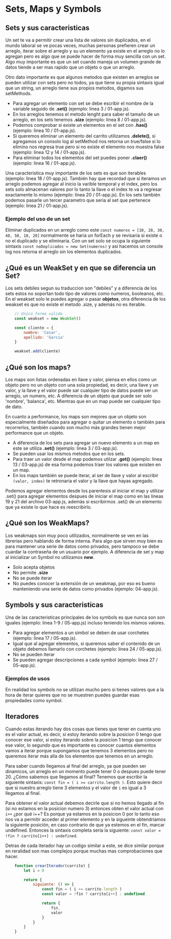 # Sets, Maps y Symbols

## Sets y sus caracteristicas

Un set te va a permitir crear una lista de valores sin duplicados, en el mundo laboral se ve pocas veces, muchas personas prefieren crear un arreglo, iterar sobre el arreglo y su un elemento ya existe en el arreglo no lo agregan pero es algo que se puede hacer de forma muy sencilla con un set. Algo muy importante es que un set cuando maneja un volumen grande de datos tiende a ser mas rapido que un objeto o que un arreglo.

Otro dato importante es que algunos metodos que existen en arreglos se pueden utilizar con sets pero no todos, ya que tiene su propia sintaxis igual que un string, un arreglo tiene sus propios metodos, digamos sus setMethods.

- Para agregar un elemento con set se debe escribir el nombre de la variable seguido de **.set()** (ejemplo: linea 3 / 01-app.js).
- En los arreglos tenemos el metodo lenght para saber el tamaño de un arreglo, en los sets tenemos **.size** (ejemplo: linea 8 / 01-app.js).
- Podemos comprobar si existe un elementos en el set con **.has()** (ejemplo: linea 10 / 01-app.js).
- Si queremos eliminar un elemento del carrito utilizamos **.delete()**, si agregamos un consolo log al setMethod nos retorna un true/false si lo elimino nos regresa true pero si no existe el elemento nos muestra false (ejemplo: linea 12 y 14 / 01-app.js).
- Para eliminar todos los elementos del set puedes poner **.claer()** (ejemplo: linea 16 / 01-app.js).

Una caracteristica muy importante de los sets es que son iterables (ejemplo: linea 18 / 01-app.js). También hay que recordad que si iteramos un arreglo podemos agregar al inicio la varible temporal y el index, pero los sets solo almacenan valores por lo tanto la llave o el index te va a regresar exactamente lo mismo (ejemplo: linea 20 / 01-app.js). En los sets también podemos pasarle un tercer parametro que seria al set que pertenece (ejemplo: linea 21 / 01-app.js).


### Ejemplo del uso de un set

Eliminar duplicados en un arreglo como este `const numeros = [10, 20, 30, 40, 50, 10, 20]` normalmente se haria un forEach y se revisaria si existe o no el duplicado y se eliminaria. Con un set solo se ocupa la siguiente sintaxis `const noDoplicados = new Set(numeros)` y asi hacemos un console log nos retorna el arreglo sin los elementos duplicados.

## ¿Qué es un WeakSet y en que se diferencia un Set?

Los sets debiles segun su traduccion son "debiles" y a diferencia de los sets estos no soportan todo tipo de valores como numeros, booleanos, etc. En el weakset solo le puedes agregar o pasar **objetos**, otra diferencia de los weakset es que no existe el metodo .size, y además no es iterable.

``` JAVASCRIPT
    // Unica forma valida
    const weakset = new WeakSet()

    const cliente = {
        nombre: 'Cesar',
        apellido: 'Garcia'
    }

    weakset.add(cliente)
```

## ¿Qué son los maps?

Los maps son listas ordenadas en llave y valor, piensa en ellos como un objeto pero no un objeto con una sola propiedad, es decir, una llave y un valor, y la llave y el valor puede sar cualquier tipo de datos puede ser un arreglo, un numero, etc. A diferencia de un objeto que puede ser solo 'nombre', 'balanca', etc. Mientras que en un map puede ser cualquier tipo de dato.

En cuanto a performance, los maps son mejores que un objeto son especialmente diseñados para agregar o quitar un elemento o también para recorrerlos, también cuando son mucho más grandes tienen mejor performance que un objeto.

- A diferencia de los sets para agregar un nuevo elemento a un map en este se utiliza **.set()** (ejemplo: linea 3 / 03-app.js).
- Se pueden usar los mismos metodos que en los sets.
- Para traer un valor desde el map podemos utilzar **.get()** (ejemplo: linea 13 / 03-app.js) de esa forma podemos traer los valores que existen en un map.
- En los maps también se puede iterar, al ser de llave y valor al escribir `(valor, index)` te retronaria el valor y la llave que hayas agregado.

Podemos agregar elementos desde los parentesis al iniciar el map y utilizar .set() para agregar elementos despues de iniciar el map como en las lineas 19 y 21 del archivo 03-app.js, además si escribirmos .set() de un elemento que ya existe lo que hace es reescribirlo.

## ¿Qué son los WeakMaps?

Los weakmaps son muy poco utilizados, normalmente se ven en las librerias pero hablando de forma interna. Para algo que sirven muy bien es para mantener una serie de datos como privados, pero tampoco se debe cuardar la contraseña de un usuario por ejemplo. A diferencia de set y map al inicializar un Symbol no utilizamos **new**.

- Solo acepta objetos
- No permite **.size**
- No se puede iterar
- No puedes conocer la extensión de un weakmap, por eso es bueno manteniendo una serie de datos como privados (ejemplo: 04-app.js).

## Symbols y sus caracteristicas

Una de las caracteristicas principales de los symbols es que nunca son son iguales (ejemplo: linea 1-9 / 05-app.js) incluso teniendo los mismos valores.

- Para agregar elementos a un simbol se deben de usar corchetes (ejemplo: linea 17 / 05-app.js).
- Igual que al agregar elementos, si queremos saber el contenido de un objeto debemos llamarlo con corchetes (ejemplo: linea 24 / 05-app.js).
- No se pueden iterar
- Se pueden agregar descripciones a cada symbol (ejemplo: linea 27 / 05-app.js).

### Ejemplos de usos

En realidad los symbols no se utilizan mucho pero si tienes valores que a la hora de iterar quieres que no se muestren puedes guardar esas propiedades como symbol.

## Iteradores

Cuando estas iterando hay dos cosas que tienes que tener en cuenta uno es el valor actual, es decir, si estoy iterando sobre la posicion 0 tengo que conocer ese valor, si estoy iterando sobre la posicion 1 tengo que conocer ese valor, lo segundo que es importante es conocer cuantos elementos vamos a iterar porque supongamos que tenemos 3 elementos pero no queremos iterar más alla de los elementos que tenemos en un arreglo.

Para saber cuando llegamos al final del arreglo, ya que pueden ser dinamicos, un arreglo en un momento puede tener 0 o despues puede tener 20. ¿Cómo sabemos que llegamos al final? Tenemos que escribir la siguiente sintaxis: `const fin = ( i >= carrito.length )`. Esto quiere decir que si nuestro arreglo tiene 3 elementos y el valor de `i` es igual a 3 llegamos al final.

Para obtener el valor actual debemos decirle que si no hemos llegado al fin (si no estamos en la posicion numero 3) entonces obten el valor actual con `i++` ¿por qué i++? Es porque ya estamos en la posicion 0 por lo tanto eso nos va a permitir acceder al primer elemento y en la sigueinte obtendriamos la siguiente posición, en caso contrario de que ya estemos en el fin, marcar undefined. Entonces la sintaxis completa seria la siguiente: `const valor = !fin ? carrito[i++] : undefined`.

Detras de cada iterador hay un codigo similar a este, se dice similar porque en reralidad son mas complejos porque muchas mas comprobaciones que hacer.

``` JAVASCRIPT
    function crearIterador(carrito) {
        let i = 0

        return {
            siguiente: () => {
                const fin = ( i >= carrito.length )
                const valor = !fin ? carrito[i++] : undefined

                return {
                    fin,
                    valor
                }
            }
        }
    }
```
